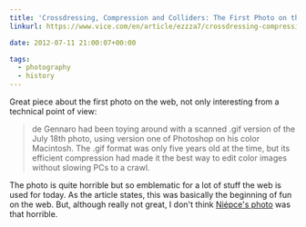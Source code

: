 ```yaml
---
title: 'Crossdressing, Compression and Colliders: The First Photo on the Web'
linkurl: https://www.vice.com/en/article/ezzza7/crossdressing-compression-and-colliders-the-first-photo-on-the-web

date: 2012-07-11 21:00:07+00:00

tags:
  - photography
  - history
---
```


Great piece about the first photo on the web, not only interesting from a technical point of view:

> de Gennaro had been toying around with a scanned .gif version of the July 18th photo, using version one of Photoshop on his color Macintosh. The .gif format was only five years old at the time, but its efficient compression had made it the best way to edit color images without slowing PCs to a crawl.

The photo is quite horrible but so emblematic for a lot of stuff the web is used for today. As the article states, this was basically the beginning of fun on the web. But, although really not great, I don't think [Niépce's photo](/niepces-camera-obscura-and-the-history-of-the-first-photograph/) was that horrible.

